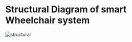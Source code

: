 # Structural Diagram of smart Wheelchair system

![structural](https://user-images.githubusercontent.com/59198753/144392738-deaa0beb-695f-49a6-9f93-685d8b37361c.png)

